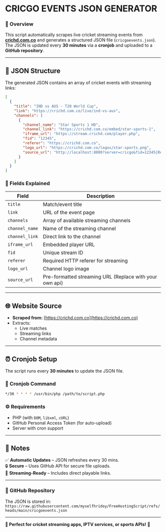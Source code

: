 # **CRICGO EVENTS JSON GENERATOR**  

### **📌 Overview**  
This script automatically scrapes live cricket streaming events from **[crichd.com.co](https://crichd.com.co)** and generates a structured JSON file (`cricgoevents.json`). The JSON is updated every **30 minutes** via a **cronjob** and uploaded to a **GitHub repository**.  

---

## **📂 JSON Structure**  
The generated JSON contains an array of cricket events with streaming links:  

```json
[
  {
    "title": "IND vs AUS - T20 World Cup",
    "link": "https://crichd.com.co/live/ind-vs-aus",
    "channels": [
      {
        "channel_name": "Star Sports 1 HD",
        "channel_link": "https://crichd.com.co/embed/star-sports-1",
        "iframe_url": "https://stream.crichd.com/player.php",
        "fid": "12345",
        "referer": "https://crichd.com.co",
        "logo_url": "https://crichd.com.co/logos/star-sports.png",
        "source_url": "http://localhost:8000?server=cricgo&fid=12345|Referer=https://crichd.com.co/&Origin=https://crichd.com.co"
      }
    ]
  }
]
```

### **🔹 Fields Explained**  
| Field | Description |
|--------|------------|
| `title` | Match/event title |
| `link` | URL of the event page |
| `channels` | Array of available streaming channels |
| `channel_name` | Name of the streaming channel |
| `channel_link` | Direct link to the channel |
| `iframe_url` | Embedded player URL |
| `fid` | Unique stream ID |
| `referer` | Required HTTP referer for streaming |
| `logo_url` | Channel logo image |
| `source_url` | Pre-formatted streaming URL (Replace with your own api) |

---

## **🌐 Website Source**  
- **Scraped from:** [https://crichd.com.co](https://crichd.com.co)  
- Extracts:  
  - Live matches  
  - Streaming links  
  - Channel metadata  

---

## **⏰ Cronjob Setup**  
The script runs every **30 minutes** to update the JSON file.  

### **🔧 Cronjob Command**  
```bash
*/30 * * * * /usr/bin/php /path/to/script.php
```

### **⚙️ Requirements**  
- PHP (with `DOM`, `libxml`, `cURL`)  
- GitHub Personal Access Token (for auto-upload)  
- Server with cron support  

---

## **📌 Notes**  
✅ **Automatic Updates** – JSON refreshes every 30 mins.  
🔒 **Secure** – Uses GitHub API for secure file uploads.  
📡 **Streaming-Ready** – Includes direct playable links.  

---

### **🔗 GitHub Repository**  
The JSON is stored in:  
`https://raw.githubusercontent.com/myselfhridoy/FreeHostingScript/refs/heads/main/cricgoevents.json`  

---

**🚀 Perfect for cricket streaming apps, IPTV services, or sports APIs!** 🏏
